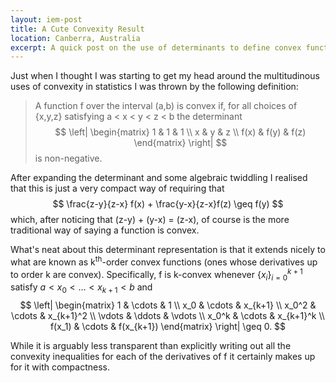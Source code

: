 ```yaml
---
layout: iem-post
title: A Cute Convexity Result
location: Canberra, Australia
excerpt: A quick post on the use of determinants to define convex functions.
---
```


Just when I thought I was starting to get my head around the multitudinous uses of convexity in statistics I was thrown by the following definition:

> A function f over the interval (a,b) is convex if, for all choices of {x,y,z} 
> satisfying a < x < y < z < b the determinant 
> $$
>    \left| 
>		\begin{matrix} 1 & 1 & 1 \\ x & y & z \\ f(x) & f(y) & f(z) \end{matrix} 
>	  \right|
> $$
> is non-negative.

After expanding the determinant and some algebraic twiddling I realised that this is just a very compact way of requiring that
$$
	\frac{z-y}{z-x} f(x) + \frac{y-x}{z-x}f(z) \geq f(y)
$$ 
which, after noticing that (z-y) + (y-x) = (z-x), of course is the more traditional way of saying a function is convex.

What's neat about this determinant representation is that it extends nicely to what are known as k<sup>th</sup>-order convex functions (ones whose derivatives up to order k are convex). Specifically, f is k-convex whenever $\{x_i\}_{i=0}^{k+1}$ satisfy $a < x_0 < \ldots < x_{k+1} < b$ and 
$$
	\left|
		\begin{matrix}
			1    & \cdots & 1 \\
			x_0  & \cdots & x_{k+1} \\ 
          x_0^2 & \cdots & x_{k+1}^2 \\
          \vdots & \ddots & \vdots \\
          x_0^k & \cdots & x_{k+1}^k \\
          f(x_1) &  \cdots & f(x_{k+1}) 
     	\end{matrix} 
	 \right| 
	 \geq 0.
$$

While it is arguably less transparent than explicitly writing out all the convexity inequalities for each of the derivatives of f it certainly makes up for it with compactness.